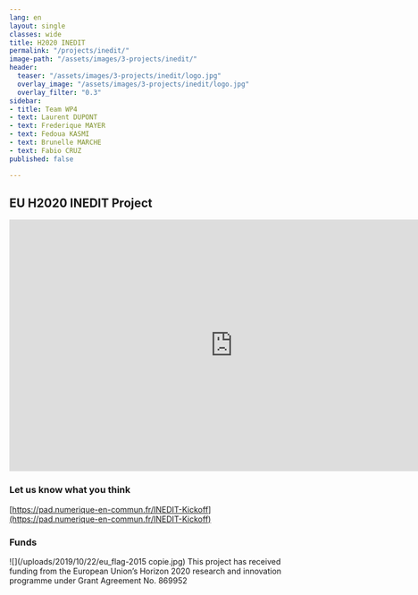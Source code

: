 ```yaml
---
lang: en
layout: single
classes: wide
title: H2020 INEDIT
permalink: "/projects/inedit/"
image-path: "/assets/images/3-projects/inedit/"
header:
  teaser: "/assets/images/3-projects/inedit/logo.jpg"
  overlay_image: "/assets/images/3-projects/inedit/logo.jpg"
  overlay_filter: "0.3"
sidebar:
- title: Team WP4
- text: Laurent DUPONT
- text: Frederique MAYER
- text: Fedoua KASMI
- text: Brunelle MARCHE
- text: Fabio CRUZ
published: false

---
```


## EU H2020 INEDIT Project

<iframe width="800" height="450" src="https://www.powtoon.com/embed/bXG1pPtGZdn/" frameborder="0"></iframe>

### Let us know what you think

[https://pad.numerique-en-commun.fr/INEDIT-Kickoff](https://pad.numerique-en-commun.fr/INEDIT-Kickoff)

### Funds

![](/uploads/2019/10/22/eu_flag-2015 copie.jpg) This project has received funding from the European Union’s Horizon 2020 research and innovation programme under Grant Agreement No. 869952